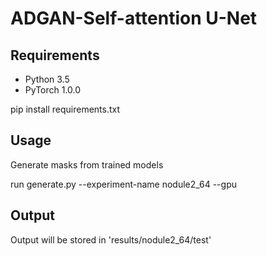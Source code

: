 # ADGAN-Self-attention U-Net




## Requirements

* Python 3.5
* PyTorch 1.0.0

pip install requirements.txt



## Usage


Generate masks from trained models


run generate.py --experiment-name nodule2_64 --gpu

## Output
Output will be stored in 'results/nodule2_64/test'
